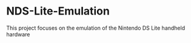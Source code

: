 # NDS-Lite-Emulation
This project focuses on the emulation of the Nintendo DS Lite handheld hardware
